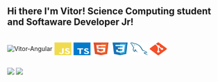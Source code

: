 ## Hi there I'm Vitor! Science Computing student and Softaware Developer Jr!



<div style="display:inline_block"><br>
<img  align="center" alt="Vitor-Angular" height="30" width="40" src="https://cdn.jsdelivr.net/gh/devicons/devicon/icons/angularjs/angularjs-plain.svg" /> 
<img align="center" alt="Vitor-Js" height="30" width="40" src="https://raw.githubusercontent.com/devicons/devicon/master/icons/javascript/javascript-plain.svg">
<img align="center" alt="Vitor-Ts" height="30" width="40" src="https://raw.githubusercontent.com/devicons/devicon/master/icons/typescript/typescript-plain.svg">
<img align="center" alt="Vitor-HTML" height="30" width="40" src="https://raw.githubusercontent.com/devicons/devicon/master/icons/html5/html5-original.svg">
<img align="center" alt="Vitor-CSS" height="30" width="40" src="https://raw.githubusercontent.com/devicons/devicon/master/icons/css3/css3-original.svg">
<img align="center" alt="Vitor-MSQL" height="30" width="40" src="https://raw.githubusercontent.com/devicons/devicon/master/icons/mysql/mysql-original.svg">
<img align="center" alt="Vitor-CSS" height="30" width="40" src="https://raw.githubusercontent.com/devicons/devicon/master/icons/git/git-original.svg">
</div>

##

<div> 
  <a href="https://www.linkedin.com/in/vitor-guilherme-56992817a/"><img src="https://img.shields.io/badge/LinkedIn-0077B5?style=for-the-badge&logo=linkedin&logoColor=white"></a>
  <a href = "mailto:vitor.gsa@outlook.com.com"><img src="https://img.shields.io/badge/-Outlook-%23333?style=for-the-badge&logo=outlook&logoColor=white" target="_blank"></a>
</div>


